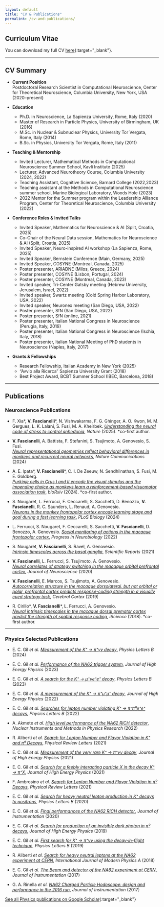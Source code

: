 ```yaml
---
layout: default
title: "CV & Publications"
permalink: /cv-and-publications/
---
```


<div class="content-wrapper" markdown="1">

## Curriculum Vitae

You can download my full CV [here](/assets/pdf/CV_Valeria_Fascianelli.pdf){:target="_blank"}.

---
## CV Summary

- **Current Position**  
  Postdoctoral Research Scientist in Computational Neuroscience, Center for Theoretical Neuroscience, Columbia University, New York, USA (2020–present)

- **Education**  
  - Ph.D. in Neuroscience, La Sapienza University, Rome, Italy (2020)  
  - Master of Research in Particle Physics, University of Birmingham, UK (2016) 
  - M.Sc. in Nuclear & Subnuclear Physics, University Tor Vergata, Rome, Italy (2014)   
  - B.Sc. in Physics, University Tor Vergata, Rome, Italy (2011)


- **Teaching & Mentorship**  
  - Invited Lecturer, Mathematical Methods in Computational Neuroscience Summer School, Kavli Institute (2025)  
  - Lecturer, Advanced Neurotheory Course, Columbia University (2024, 2022)  
  - Teaching Assistant, Cognitive Science, Barnard College (2022,2023)
  - Teaching assistant at the Methods in Computational Neuroscience summer school, Marine Biological Laboratory, Woods Hole (2023)
  - 2022 Mentor for the Summer program within the Leadership Alliance Program, Center for Theoretical Neuroscience, Columbia University (2022)

- **Conference Roles & Invited Talks**  
  - Invited Speaker, Mathematics for Neuroscience & AI (Split, Croatia, 2025) 
  - Co-Chair of the Neural Data session, Mathematics for Neuroscience & AI (Split, Croatia, 2025)  
  - Invited Speaker, Neuro-inspired AI workshop (La Sapienza, Rome, 2025) 
  - Invited Speaker, Bernstein Conference (Main, Germany, 2025)  
  - Invited Speaker, COSYNE (Montreal, Canada, 2025)  
  - Poster presenter, ARIADNE (Milos, Greece, 2024)
  - Poster presenter, COSYNE (Lisbon, Portugal, 2024)
  - Poster presenter, COSYNE (Montreal, Canada, 2023)
  - Invited speaker, Tri-Center Gatsby meeting (Hebrew University, Jerusalem, Israel, 2022)
  - Invited speaker, Swartz meeting (Cold Spring Harbor Laboratory, USA, 2022)
  - Invited speaker, Neuronex meeting (San Diego, USA, 2022)
  - Poster presenter, SfN (San Diego, USA, 2022)
  - Poster presenter, SfN (online, 2021)
  - Poster presenter, Italian National Congress in Neuroscience (Perugia, Italy, 2019)
  - Poster presenter, Italian National Congress in Neuroscience (Ischia, Italy, 2018)
  - Poster presenter, Italian National Meeting of PhD students in Neuroscience (Naples, Italy, 2017)
  

- **Grants & Fellowships**  
  - Research Fellowship, Italian Academy in New York (2025)  
  - “Avvio alla Ricerca” Sapienza University Grant (2018)  
  - Best Project Award, BCBT Summer School (IBEC, Barcelona, 2018)

---

## Publications

### Neuroscience Publications

- F. Xia\*, **V. Fascianelli**\*, N. Vishwakarma, F. G. Ghinger, A. O. Kwon, M. M. Gergues, L. K. Lalani, S. Fusi, M. A. Kheirbek. 
  [*Understanding the neural code of stress to control anhedonia*](https://www.nature.com/articles/s41586-024-08241-y), *Nature* (2025). \*co-first author. 

- **V. Fascianelli**, A. Battista, F. Stefanini, S. Tsujimoto, A. Genovesio, S. Fusi.  
  [*Neural representational geometries reflect behavioral differences in monkeys and recurrent neural networks*](https://www.nature.com/articles/s41467-024-50503-w), *Nature Communications* (2024)

- A. E. Ipata\*, **V. Fascianelli**\*, C. I. De Zeeuw, N. Sendhilnathan, S. Fusi, M. E. Goldberg.  
  [*Purkinje cells in Crus I and II encode the visual stimulus and the impending choice as monkeys learn a reinforcement-based visuomotor association task*](https://www.biorxiv.org/content/10.1101/2024.09.13.612926v1), *bioRxiv* (2024). \*co-first author. 

- S. Nougaret, L. Ferrucci, F. Ceccarelli, S. Sacchetti, D. Benozzo, **V. Fascianelli**, R. C. Saunders, L. Renaud, A. Genovesio.  
  [*Neurons in the monkey frontopolar cortex encode learning stage and goal during a fast learning task*](https://journals.plos.org/plosbiology/article?id=10.1371/journal.pbio.3002500), *PLoS Biology* (2024)

- L. Ferrucci, S. Nougaret, F. Ceccarelli, S. Sacchetti, **V. Fascianelli**, D. Benozzo, A. Genovesio.
  [*Social monitoring of actions in the macaque frontopolar cortex*](https://scholar.google.com/scholar?q=Social+monitoring+of+actions+in+the+macaque+frontopolar+cortex), *Progress in Neurobiology* (2022)

- S. Nougaret, **V. Fascianelli**, S. Ravel, A. Genovesio.  
  [*Intrinsic timescales across the basal ganglia*](https://scholar.google.com/scholar?q=Intrinsic+timescales+across+the+basal+ganglia), *Scientific Reports* (2021)

- **V. Fascianelli**, L. Ferrucci, S. Tsujimoto, A. Genovesio.  
  [*Neural correlates of strategy switching in the macaque orbital prefrontal cortex*](https://scholar.google.com/scholar?q=Neural+correlates+of+strategy+switching+in+the+macaque+orbital+prefrontal+cortex), *Journal of Neuroscience* (2020)

- **V. Fascianelli**, E. Marcos, S. Tsujimoto, A. Genovesio.  
  [*Autocorrelation structure in the macaque dorsolateral, but not orbital or polar, prefrontal cortex predicts response-coding strength in a visually cued strategy task*](https://scholar.google.com/scholar?q=Autocorrelation+structure+in+the+macaque+dorsolateral+prefrontal+cortex), *Cerebral Cortex* (2019)

- R. Cirillo\*, **V. Fascianelli**\*, L. Ferrucci, A. Genovesio.  
  [*Neural intrinsic timescales in the macaque dorsal premotor cortex predict the strength of spatial response coding*](https://scholar.google.com/scholar?q=Neural+intrinsic+timescales+in+the+macaque+dorsal+premotor+cortex), *iScience* (2018). \*co-first author. 


---

### Physics Selected Publications

- E. C. Gil _et al._  [*Measurement of the K⁺ → π⁺γγ decay*](https://www.sciencedirect.com/science/article/pii/S0370269324000716), *Physics Letters B* (2024)

- E. C. Gil _et al._  [*Performance of the NA62 trigger system*](https://scholar.google.com/scholar?q=Performance+of+the+NA62+trigger+system), *Journal of High Energy Physics* (2023)

- E. C. Gil _et al._  [*A search for the K⁺ → µ⁻νe⁺e⁺ decay*](https://scholar.google.com/scholar?q=A+search+for+the+K+%E2%81%B4+%E2%86%92+%C2%B5%E2%82%82%CE%B5%E2%81%B4%CE%B5%CF%82+decay), *Physics Letters B* (2023)

- E. C. Gil _et al._ [*A measurement of the K⁺ → π⁺µ⁺µ⁻ decay*](https://scholar.google.com/scholar?q=A+measurement+of+the+K+%E2%81%B4+%E2%86%92+%CF%80%E2%81%B4%CE%BC%E2%81%B4%CE%BC%E2%88%92+decay), *Journal of High Energy Physics* (2022)

- E. C. Gil _et al._  [*Searches for lepton number violating K⁺ → π⁻π⁰e⁺e⁺ decays*](https://scholar.google.com/scholar?q=Searches+for+lepton+number+violating+K+%E2%81%B4+%E2%86%92+%CF%80%E2%81%B4%CF%88%E2%81%B0%E2%81%B0%CE%B5%E2%81%B4+decays), *Physics Letters B* (2022)

- A. Akmete _et al._  [*High level performance of the NA62 RICH detector*](https://scholar.google.com/scholar?q=High+level+performance+of+the+NA62+RICH+detector), *Nuclear Instruments and Methods in Physics Research* (2022)

- R. Aliberti _et al._ [*Search for Lepton Number and Flavor Violation in K⁺ and π⁰ Decays*](https://scholar.google.com/scholar?q=Search+for+Lepton+Number+and+Flavor+Violation+in+K+%E2%81%B4+and+%CF%80%E2%81%B0+Decays), *Physical Review Letters* (2021)

- E. C. Gil _et al._  [*Measurement of the very rare K⁺ → π⁺νν decay*](https://scholar.google.com/scholar?q=Measurement+of+the+very+rare+K+%E2%81%B4+%E2%86%92+%CF%80%E2%81%B4%CE%BD%CE%BD+decay), *Journal of High Energy Physics* (2021)

- E. C. Gil _et al._  [*Search for a feebly interacting particle X in the decay K⁺ → π⁺X*](https://scholar.google.com/scholar?q=Search+for+a+feebly+interacting+particle+X+in+the+decay+K+%E2%81%B4+%E2%86%92+%CF%80%E2%81%B4X), *Journal of High Energy Physics* (2021)

- F. Ambrosino _et al._  [*Search for Lepton Number and Flavor Violation in π⁰ Decays*](https://scholar.google.com/scholar?q=Search+for+Lepton+Number+and+Flavor+Violation+in+%CF%80%E2%81%B0+Decays), *Physical Review Letters* (2021)

- E. C. Gil _et al._  [*Search for heavy neutral lepton production in K⁺ decays to positrons*](https://scholar.google.com/scholar?q=Search+for+heavy+neutral+lepton+production+in+K+%E2%81%B4+decays+to+positrons), *Physics Letters B* (2020)

- E. C. Gil _et al._  [*Final performances of the NA62 RICH detector*](https://scholar.google.com/scholar?q=Final+performances+of+the+NA62+RICH+detector), *Journal of Instrumentation* (2020)

- E. C. Gil _et al._  [*Search for production of an invisible dark photon in π⁰ decays*](https://scholar.google.com/scholar?q=Search+for+production+of+an+invisible+dark+photon+in+%CF%80%E2%81%B0+decays), *Journal of High Energy Physics* (2019)

- E. C. Gil _et al._ [*First search for K⁺ → π⁺νν using the decay-in-flight technique*](https://scholar.google.com/scholar?q=First+search+for+K+%E2%81%B4+%E2%86%92+%CF%80%E2%81%B4%CE%BD%CE%BD+using+the+decay-in-flight+technique), *Physics Letters B* (2019)

- R. Aliberti _et al._ [*Search for heavy neutral leptons at the NA62 experiment at CERN*](https://scholar.google.com/scholar?q=Search+for+heavy+neutral+leptons+at+the+NA62+experiment+at+CERN), *International Journal of Modern Physics A* (2018)

- E. C. Gil _et al._ [*The Beam and detector of the NA62 experiment at CERN*](https://scholar.google.com/scholar?q=The+Beam+and+detector+of+the+NA62+experiment+at+CERN), *Journal of Instrumentation* (2017)

- G. A. Rinella _et al._ [*NA62 Charged Particle Hodoscope: design and performance in the 2016 run*](https://scholar.google.com/scholar?q=NA62+Charged+Particle+Hodoscope:+design+and+performance+in+the+2016+run), *Journal of Instrumentation* (2017)

[See all Physics publications on Google Scholar](https://scholar.google.it/citations?user=z_weYNIAAAAJ&hl=it){:target="_blank"}

</div>

